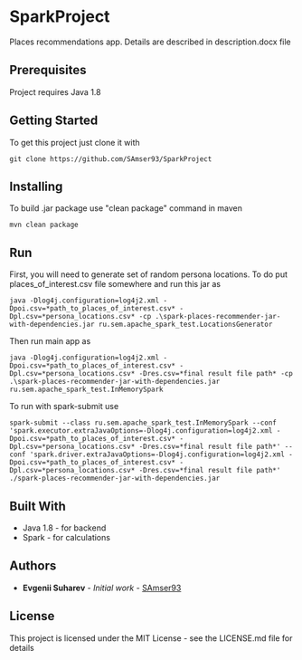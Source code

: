 # SparkProject

Places recommendations app. Details are described in description.docx file

## Prerequisites

Project requires Java 1.8

## Getting Started

To get this project just clone it with
```
git clone https://github.com/SAmser93/SparkProject
```

## Installing

To build .jar package use "clean package" command in maven

```mvn clean package```

## Run
First, you will need to generate set of random persona locations. To do put places_of_interest.csv file somewhere and 
run this jar as

```java -Dlog4j.configuration=log4j2.xml -Dpoi.csv=*path_to_places_of_interest.csv* -Dpl.csv=*persona_locations.csv* -cp .\spark-places-recommender-jar-with-dependencies.jar ru.sem.apache_spark_test.LocationsGenerator```

Then run main app as

```java -Dlog4j.configuration=log4j2.xml -Dpoi.csv=*path_to_places_of_interest.csv* -Dpl.csv=*persona_locations.csv* -Dres.csv=*final result file path* -cp .\spark-places-recommender-jar-with-dependencies.jar ru.sem.apache_spark_test.InMemorySpark```

To run with spark-submit use

```spark-submit --class ru.sem.apache_spark_test.InMemorySpark --conf 'spark.executor.extraJavaOptions=-Dlog4j.configuration=log4j2.xml -Dpoi.csv=*path_to_places_of_interest.csv* -Dpl.csv=*persona_locations.csv* -Dres.csv=*final result file path*' --conf 'spark.driver.extraJavaOptions=-Dlog4j.configuration=log4j2.xml -Dpoi.csv=*path_to_places_of_interest.csv* -Dpl.csv=*persona_locations.csv* -Dres.csv=*final result file path*' ./spark-places-recommender-jar-with-dependencies.jar```

## Built With

* Java 1.8 - for backend
* Spark - for calculations

## Authors

* **Evgenii Suharev** - *Initial work* - [SAmser93](https://github.com/SAmser93)

## License

This project is licensed under the MIT License - see the LICENSE.md file for details